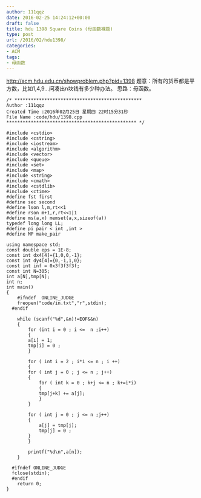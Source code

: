 ```yaml
---
author: 111qqz
date: 2016-02-25 14:24:12+00:00
draft: false
title: hdu 1398 Square Coins (母函数裸题)
type: post
url: /2016/02/hdu1398/
categories:
- ACM
tags:
- 母函数
---
```


http://acm.hdu.edu.cn/showproblem.php?pid=1398
题意：所有的货币都是平方数，比如1,4,9...问凑出n块钱有多少种办法。
思路：母函数。
 

    
    /* ***********************************************
    Author :111qqz
    Created Time :2016年02月25日 星期四 22时15分31秒
    File Name :code/hdu/1398.cpp
    ************************************************ */
    
    #include <cstdio>
    #include <cstring>
    #include <iostream>
    #include <algorithm>
    #include <vector>
    #include <queue>
    #include <set>
    #include <map>
    #include <string>
    #include <cmath>
    #include <cstdlib>
    #include <ctime>
    #define fst first
    #define sec second
    #define lson l,m,rt<<1
    #define rson m+1,r,rt<<1|1
    #define ms(a,x) memset(a,x,sizeof(a))
    typedef long long LL;
    #define pi pair < int ,int >
    #define MP make_pair
    
    using namespace std;
    const double eps = 1E-8;
    const int dx4[4]={1,0,0,-1};
    const int dy4[4]={0,-1,1,0};
    const int inf = 0x3f3f3f3f;
    const int N=305;
    int a[N],tmp[N];
    int n;
    int main()
    {
    	#ifndef  ONLINE_JUDGE 
    	freopen("code/in.txt","r",stdin);
      #endif
    
    	while (scanf("%d",&n)!=EOF&&n)
    	{
    	    for (int i = 0 ; i <=  n ;i++)
    	    {
    		a[i] = 1;
    		tmp[i] = 0 ;
    	    }
    	    
    	    for ( int i = 2 ; i*i <= n ; i ++)
    	    {
    		for ( int j = 0 ; j <= n ; j++)
    		{
    		    for ( int k = 0 ; k+j <= n ; k+=i*i)
    		    {
    			tmp[j+k] += a[j];
    		    }
    		}
    
    		for ( int j = 0 ; j <= n ;j++)
    		{
    		    a[j] = tmp[j];
    		    tmp[j] = 0 ;
    		}
    	    }
    
    	    printf("%d\n",a[n]);
    	}
    
      #ifndef ONLINE_JUDGE  
      fclose(stdin);
      #endif
        return 0;
    }
    



